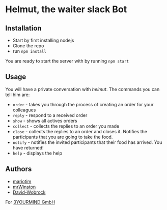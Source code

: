 # Helmut, the waiter slack Bot

## Installation

* Start by first installing nodejs
* Clone the repo
* run `npm install`

You are ready to start the server with by running `npm start`

## Usage

You will have a private conversation with _helmut_. The commands you can tell him are:
* `order` - takes you through the process of creating an order for your colleagues
* `reply` - respond to a received order
* `show` - shows all actives orders
* `collect` - collects the replies to an order you made
* `close` - collects the replies to an order and closes it. Notifies the participants that you are going to take the food.
* `notify` - notifies the invited participants that their food has arrived. You have returned!
* `help` - displays the help

## Authors

* [mariotim](https://github.com/mariotim)
* [mrWinston](https://github.com/mrWinston)
* [David-Wobrock](https://github.com/David-Wobrock)

For [3YOURMIND GmbH](www.3yourmind.com)

